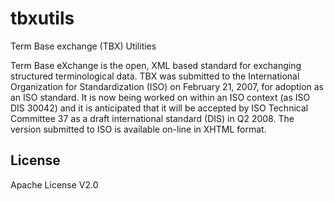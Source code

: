 tbxutils
========

Term Base exchange (TBX) Utilities

Term Base eXchange is the open, XML based standard for
exchanging structured terminological data. TBX was
submitted to the International Organization for
Standardization (ISO) on February 21, 2007, for adoption
as an ISO standard. It is now being worked on within an
ISO context (as ISO DIS 30042) and it is anticipated
that it will be accepted by ISO Technical Committee 37
as a draft international standard (DIS) in Q2 2008.
The version submitted to ISO is available on-line in
XHTML format.

License
-------
Apache License V2.0

